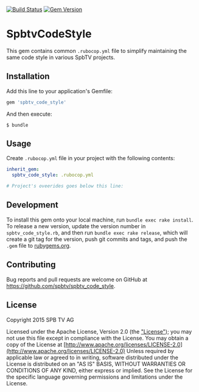 [![Build Status](https://travis-ci.org/SPBTV/spbtv_code_style.svg)](https://travis-ci.org/SPBTV/spbtv_code_style)
[![Gem Version](https://badge.fury.io/rb/spbtv_code_style.svg)](https://badge.fury.io/rb/spbtv_code_style)

# SpbtvCodeStyle

This gem contains common `.rubocop.yml` file to simplify maintaining the same code style in various SpbTV projects.

## Installation

Add this line to your application's Gemfile:

```ruby
gem 'spbtv_code_style'
```

And then execute:

    $ bundle

## Usage

Create `.rubocop.yml` file in your project with the following contents:

```yml
inherit_gem:
  spbtv_code_style: .rubocop.yml

# Project's oveerides goes below this line:
```



## Development

To install this gem onto your local machine, run `bundle exec rake install`. To release a new version,
update the version number in `spbtv_code_style.rb`, and then run `bundle exec rake release`, which will create a git
tag for the version, push git commits and tags, and push the `.gem` file to [rubygems.org](https://rubygems.org).

## Contributing

Bug reports and pull requests are welcome on GitHub at https://github.com/spbtv/spbtv_code_style.

## License

Copyright 2015 SPB TV AG

Licensed under the Apache License, Version 2.0 (the ["License"](LICENSE)); you may not use this file except in compliance with the License.
You may obtain a copy of the License at [http://www.apache.org/licenses/LICENSE-2.0](http://www.apache.org/licenses/LICENSE-2.0)
Unless required by applicable law or agreed to in writing, software distributed under the License is distributed on an "AS IS" BASIS, WITHOUT WARRANTIES OR CONDITIONS OF ANY KIND, either express or implied.
See the License for the specific language governing permissions and limitations under the License.

